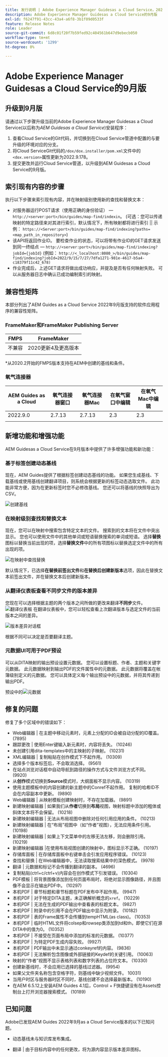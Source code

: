 ```yaml
---
title: 发行说明 | Adobe Experience Manager Guidesas a Cloud Service，2022年9月版
description: Adobe Experience Manager Guidesas a Cloud Service的9月版
exl-id: f6247f91-43cc-43a4-a6f8-3b1f09d0533f
feature: Release Notes
role: Leader
source-git-commit: 6d8c01f20f7b59fed92c404561b647d9ebecb050
workflow-type: tm+mt
source-wordcount: '1299'
ht-degree: 0%

---
```


# Adobe Experience Manager Guidesas a Cloud Service的9月版

## 升级到9月版

请通过以下步骤升级当前的Adobe Experience Manager Guidesas a Cloud Service(以后称为&#x200B;*AEM Guidesas a Cloud Service*)安装程序：
1. 查看Cloud Service的Git代码，并切换到在Cloud Service管道中配置的与要升级的环境对应的分支。
1. 将Cloud ServiceGit代码的`/dox/dox.installer/pom.xml`文件中的`<dox.version>`属性更新为2022.9.178。
1. 提交更改并运行Cloud Service管道，以升级到AEM Guidesas a Cloud Service的9月版。

## 索引现有内容的步骤

执行以下步骤来索引现有内容，并在映射级别使用新的查找和替换文本：
* 对服务器运行POST请求（使用正确的身份验证） — `http://<server:port>/bin/guides/map-find/indexin`。
(可选：您可以传递映射的特定路径来对其进行索引，默认情况下，所有映射都将进行索引 ||  示例：   `https://<Server:port>/bin/guides/map-find/indexing?paths=<map_path_in_repository>`)
* 该API将返回作业ID。 要检查作业的状态，可以将带有作业ID的GET请求发送到同一终结点 — `http://<server:port>/bin/guides/map-find/indexing?jobId={jobId}`
(例如： `http://<_localhost:8080_>/bin/guides/map-find/indexing?jobId=2022/9/15/7/27/7dfa1271-981e-4617-b5a4-c18379f11c42_678)`
* 作业完成后，上述GET请求将做出成功响应，并提及是否有任何映射失败。 可以从服务器日志中确认已成功编制索引的映射。


## 兼容性矩阵

本部分列出了AEM Guides as a Cloud Service 2022年9月版支持的软件应用程序的兼容性矩阵。

### FrameMaker和FrameMaker Publishing Server

| FMPS | FrameMaker |
| --- | --- |
| 不兼容 | 2020更新4及更高版本 |
| | |

*从2020.2开始的FMPS版本支持在AEM中创建的基线和条件。

### 氧气连接器

| AEM Guides as a Cloud | 氧气连接器窗口 | 氧气连接器Mac | 在氧气窗口中编辑 | 在氧气Mac中编辑 |
| --- | --- | --- | --- | --- |
| 2022.9.0 | 2.7.13 | 2.7.13 | 2.3 | 2.3 |
|  |  |  |  |


## 新增功能和增强功能

AEM Guidesas a Cloud Service在9月版本中提供了许多增强功能和新功能：


### 基于标签创建动态基线

现在，AEM Guides提供了根据标签创建动态基线的功能。 如果您生成基线、下载基线或使用基线创建翻译项目，则系统会根据更新的标签动态选取文件。 此功能非常方便，因为在更新标签时您不必修改基线。
您还可以将基线的快照导出为CSV。

![创建基线](assets/dynamic-baseline.png)

### 在映射级别查找和替换文本

现在，您可以在映射中搜索包含特定文本的文件。 搜索到的文本将在文件中突出显示。 您也可以使用文件中的其他单词或短语替换搜索的单词或短语。
选择**替换**&#x200B;图标以替换当前出现的项，选择&#x200B;**替换文件**&#x200B;中的所有项图标以替换选定文件中的所有出现的项。

![在映射中查找替换](assets/map-find-replace.png)

默认情况下，已选择&#x200B;**在替换前签出文件**&#x200B;和&#x200B;**在替换后创建新版本**&#x200B;选项，因此在替换文本前签出文件，并在替换文本后创建新版本。

### 从翻译仪表板查看不同步文件的版本差异

您现在可以选择根据主题的两个版本之间所做的更改来翻译&#x200B;**不同步**&#x200B;文件。\
![翻译仪表板](assets/translation-version-diff.png)
在翻译仪表板中，您可以轻松查看上次翻译版本与选定文件的当前版本之间的差异。

![版本差异对话框](assets/version-diff.png)

根据不同可以决定是否要翻译主题。

### 元数据UI可用于PDF预设

可以从DITA映射的输出预设设置元数据。 您可以设置标题、作者、主题和关键字元数据。 此元数据映射到输出PDF的文件属性中的元数据。
此元数据将覆盖在帐簿级别定义的元数据。 您可以具体定义每个输出预设中的元数据，并将其传递到输出PDF。

预设中的![元数据](assets/preset-metadata.png)


## 修复的问题

修复了多个区域中的错误如下：

* Web编辑器 | 在主题中移动元素时，元素上分配的ID会被自动分配的ID覆盖。 (7895)
* 跟踪更改 | 使用Enter键输入新元素时，内容将丢失。 (10246)
* 未创建引用dita-templates中的主映射的子映射。 (10231)
* XML编辑器 | 复制粘贴在创作模式下不起作用。 (10309)
* 选择多个版本标签后，不会取消选择。 (9561)
* 在站点浏览对话框中自动导航到路径的操作方式与文件浏览方式不同。 (9920)
* 从&#x200B;**创作**&#x200B;模式切换到&#x200B;**Source**&#x200B;模式时，大纲面板不显示内容。 (10319)
* 使用主题模板中的内容创建的新主题中的Conref不起作用。 复制的哈希ID不会在内容副本中更新。 (9890)
* Web编辑器 | 从映射模板创建映射时，不存在加载器。 (9891)
* 新建映射编辑器 | 如果我们从&#x200B;**作者**&#x200B;切换到&#x200B;**布局**&#x200B;视图，映射标题中添加的粗体或斜体文本将不会保留。 (10218)
* 新建映射编辑器 | 无法从布局视图中删除对任何引用应用的条件。 (10213)
* 新建映射编辑器 | 在“布局”视图中（如“作者”视图），无法应用条件引用。 (10198)
* 新建映射编辑器 | 如果上下文菜单中的左移无法左移，则会删除引用。 (10219)
* 新建映射编辑器 |在使用布局视图创建的映射中，图标显示不正确。 (10197)
* 存储库面板 | 在存储库面板中右键单击会引发应用程序错误。 (10123)
* 查找和替换 | 在Web编辑器中，无法读取搜索结果中的深色模式。 (9978)
* 翻译 | 元数据和标记不会传播到翻译的副本。 (4696)
* 复制粘贴(ctrl+c/ctrl+v)内容会在创作模式下引发错误。 (10304)
* PDF模板 | 将背景图像添加到任何页面布局时，将绝对显示图像路径，并且图像不会显示在输出PDF中。 (10297)
* 本机PDF | 章节标题和章节标题在PDF发布中不起作用。 (9947)
* 本机PDF | 对于特定DITA主题，未正确解析概念的`xref`。 (10229)
* 本机PDF | 无法在生成的PDF输出中查看表的标题文本。 (9827)
* 本机PDF | 附录中的引用不会在PDF输出中显示为附录。 (10182)
* 本机PDF | 表的Frame属性不会传播到tempHTML(as class)。 (10353)
* 本机PDF | 临时HTML文件将colsep和rowsep类添加到td和th，即使它们在源DITA中的值为0。 (10352)
* 本机PDF |  不接受在页面布局中添加的标准的元数据。 (10377)
* 本机PDF |  为特定PDF生成内容失败。 (9927)
* 本机PDF | PDF输出中未显示通过conkeyref的内容。 (9836)
* 本机PDF | 无法解析包含图像或外部链接的Keydef的关键引用。 (10063)
* 映射的“作者”视图不显示表格列表和数字列表的占位符文本。 (10330)
* 创建新基线时，不会应用已选择的基线过滤器。 (9954)
* 如果父文件夹名称包含空格字符，则基线中缺少视频文件。 10031)
* 当用户时区与服务器时区不同时，基线创建不会选择最新版本。 (10190)
* 在AEM 6.5.12上安装AEM Guides 4.1后，Control + F快捷键没有在Assets控制台上打开浏览器搜索模式。 (10189)


## 已知问题

Adobe已发现AEM Guides 2022年9月as a Cloud Service版本的以下已知问题。


* 动态基线未与知识库发布集成。

* 翻译 | 由于目标内容中的任何更改，将为源内容显示版本差异图标。
